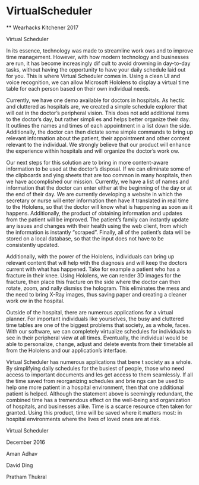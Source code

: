 # VirtualScheduler 

** Wearhacks Kitchener 2017

Virtual Scheduler

In its essence, technology was made to streamline work  ows and to improve time management. However, with how modern technology and businesses are run, it has become increasingly dif  cult to avoid drowning in day-to-day tasks, without having the opportunity to have your daily schedule laid out for you. This is where Virtual Scheduler comes in. Using a clean UI and voice recognition, we can allow Microsoft Hololens to display a virtual time table for each person based on their own individual needs.

Currently, we have one demo available for doctors in hospitals. As hectic and cluttered as hospitals are, we created a simple schedule explorer that will   oat in the doctor’s peripheral vision. This does not add additional items to the doctor’s day, but rather simpli  es and helps better organize their day. It outlines the names and times of each appointment in a list down the side. Additionally, the doctor can then dictate some simple commands to bring up relevant information about the patient, their appointment and other content relevant to the individual. We strongly believe that our product will enhance the experience within hospitals and will organize the doctor’s work  ow.

Our next steps for this solution are to bring in more content-aware information to be used at the doctor’s disposal. If we can eliminate some of the clipboards and   ying sheets that are too common in many hospitals, then we have accomplished our mission. Currently, we have a list of names and information that the doctor can enter either at the beginning of the day or at the end of their day. We are currently developing a website in which the secretary or nurse will enter information then have it translated in real time to the Hololens, so that the doctor will know what is happening as soon as it happens. Additionally, the product of obtaining information and updates from the patient will be improved. The patient’s family can instantly update any issues and changes with their health using the web client, from which the information is instantly “scraped”. Finally, all of the patient’s data will be stored on a local database, so that the input does not have to be consistently updated.

Additionally, with the power of the Hololens, individuals can bring up relevant content that will help with the diagnosis and will keep the doctors current with what has happened. Take for example a patient who has a fracture in their knee. Using Hololens, we can render 3D images for the fracture, then place this fracture on the side where the doctor can then rotate, zoom, and   nally dismiss the hologram. This eliminates the mess and the need to bring X-Ray images, thus saving paper and creating a cleaner work  ow in the hospital.

Outside of the hospital, there are numerous applications for a virtual planner. For important individuals like yourselves, the busy and cluttered time tables are one of the biggest problems that society, as a whole, faces. With our software, we can completely virtualize schedules for individuals to see in their peripheral view at all times. Eventually, the individual would be able to personalize, change, adjust and delete events from their timetable all from the Hololens and our application’s interface.

Virtual Scheduler has numerous applications that bene  t society as a whole. By simplifying daily schedules for the busiest of people, those who need access to important documents and   les get access to them seamlessly. If all the time saved from reorganizing
schedules and brie  ngs can be used to help one more patient in a hospital environment, then that one additional patient is helped. Although the statement above is seemingly redundant, the combined time has a tremendous effect on the well-being and organization of hospitals, and businesses alike. Time is a scarce resource often taken for granted. Using this product, time will be saved where it matters most: in hospital environments where the lives of loved ones are at risk.


Virtual Scheduler

December 2016

Aman Adhav

David Ding

Pratham Thukral
